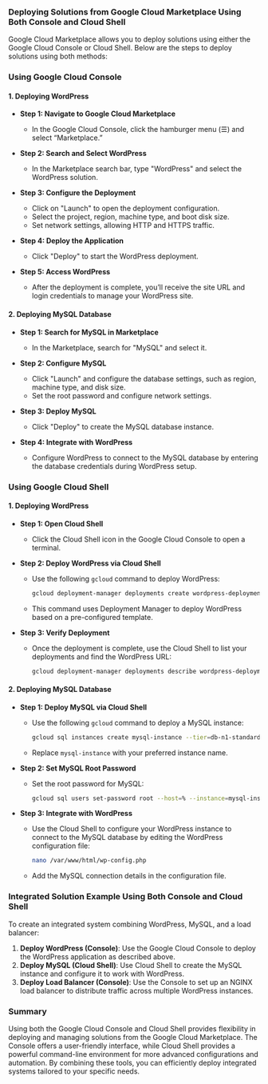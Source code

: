 ### **Deploying Solutions from Google Cloud Marketplace Using Both Console and Cloud Shell**

Google Cloud Marketplace allows you to deploy solutions using either the Google Cloud Console or Cloud Shell. Below are the steps to deploy solutions using both methods:

### **Using Google Cloud Console**

#### **1. Deploying WordPress**
- **Step 1: Navigate to Google Cloud Marketplace**
  - In the Google Cloud Console, click the hamburger menu (☰) and select “Marketplace.”
  
- **Step 2: Search and Select WordPress**
  - In the Marketplace search bar, type "WordPress" and select the WordPress solution.
  
- **Step 3: Configure the Deployment**
  - Click on "Launch" to open the deployment configuration.
  - Select the project, region, machine type, and boot disk size.
  - Set network settings, allowing HTTP and HTTPS traffic.
  
- **Step 4: Deploy the Application**
  - Click "Deploy" to start the WordPress deployment.
  
- **Step 5: Access WordPress**
  - After the deployment is complete, you’ll receive the site URL and login credentials to manage your WordPress site.

#### **2. Deploying MySQL Database**
- **Step 1: Search for MySQL in Marketplace**
  - In the Marketplace, search for "MySQL" and select it.
  
- **Step 2: Configure MySQL**
  - Click "Launch" and configure the database settings, such as region, machine type, and disk size.
  - Set the root password and configure network settings.
  
- **Step 3: Deploy MySQL**
  - Click "Deploy" to create the MySQL database instance.
  
- **Step 4: Integrate with WordPress**
  - Configure WordPress to connect to the MySQL database by entering the database credentials during WordPress setup.

### **Using Google Cloud Shell**

#### **1. Deploying WordPress**
- **Step 1: Open Cloud Shell**
  - Click the Cloud Shell icon in the Google Cloud Console to open a terminal.

- **Step 2: Deploy WordPress via Cloud Shell**
  - Use the following `gcloud` command to deploy WordPress:
    ```bash
    gcloud deployment-manager deployments create wordpress-deployment --config https://raw.githubusercontent.com/GoogleCloudPlatform/deploymentmanager-samples/master/dm/marketplace/wordpress/v2/wordpress.jinja
    ```
  - This command uses Deployment Manager to deploy WordPress based on a pre-configured template.

- **Step 3: Verify Deployment**
  - Once the deployment is complete, use the Cloud Shell to list your deployments and find the WordPress URL:
    ```bash
    gcloud deployment-manager deployments describe wordpress-deployment
    ```

#### **2. Deploying MySQL Database**
- **Step 1: Deploy MySQL via Cloud Shell**
  - Use the following `gcloud` command to deploy a MySQL instance:
    ```bash
    gcloud sql instances create mysql-instance --tier=db-n1-standard-1 --region=us-central1
    ```
  - Replace `mysql-instance` with your preferred instance name.

- **Step 2: Set MySQL Root Password**
  - Set the root password for MySQL:
    ```bash
    gcloud sql users set-password root --host=% --instance=mysql-instance --password=YOUR_PASSWORD
    ```

- **Step 3: Integrate with WordPress**
  - Use the Cloud Shell to configure your WordPress instance to connect to the MySQL database by editing the WordPress configuration file:
    ```bash
    nano /var/www/html/wp-config.php
    ```
  - Add the MySQL connection details in the configuration file.

### **Integrated Solution Example Using Both Console and Cloud Shell**

To create an integrated system combining WordPress, MySQL, and a load balancer:

1. **Deploy WordPress (Console)**: Use the Google Cloud Console to deploy the WordPress application as described above.
2. **Deploy MySQL (Cloud Shell)**: Use Cloud Shell to create the MySQL instance and configure it to work with WordPress.
3. **Deploy Load Balancer (Console)**: Use the Console to set up an NGINX load balancer to distribute traffic across multiple WordPress instances.

### **Summary**

Using both the Google Cloud Console and Cloud Shell provides flexibility in deploying and managing solutions from the Google Cloud Marketplace. The Console offers a user-friendly interface, while Cloud Shell provides a powerful command-line environment for more advanced configurations and automation. By combining these tools, you can efficiently deploy integrated systems tailored to your specific needs.